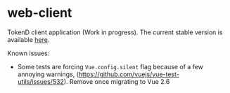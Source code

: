 # web-client

TokenD client application (Work in progress). The current stable version is
available [here](https://github.com/tokend/client-scaffold).

Known issues: 

* Some tests are forcing `Vue.config.silent` flag because of a few annoying
warnings, (https://github.com/vuejs/vue-test-utils/issues/532). Remove once
migrating to Vue 2.6
